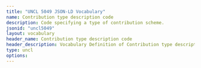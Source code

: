 ```yaml
---
title: "UNCL 5049 JSON-LD Vocabulary"
name: Contribution type description code
description: Code specifying a type of contribution scheme.
jsonid: "uncl5049"
layout: vocabulary
header_name: Contribution type description code
header_description: Vocabulary Definition of Contribution type description code semantics in HTML format. JSON-LD format is available at [uncl5049.jsonld](/vocabulary/uncl5049.jsonld)
type: uncl
options:
---
```

